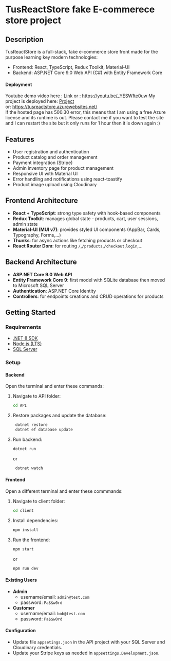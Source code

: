 # TusReactStore fake E-commerece store project

## Description

TusReactStore is a full-stack, fake e-commerce store front made for the purpose learning key modern technologies:
- Frontend: React, TypeScript, Redux Toolkit, Material-UI
- Backend: ASP.NET Core 9.0 Web API (C#) with Entity Framework Core

#### Deployment
 Youtube demo video here : [Link](https://youtu.be/_YESWfte0uw)
 or : https://youtu.be/_YESWfte0uw
 My project is deployed here: [Project](https://tusreactstore.azurewebsites.net/)  
 or: https://tusreactstore.azurewebsites.net/  
 If the hosted page has 500.30 error, this means that I am using a free Azure license and its runtime is out. Please contact me if you want to test the site and I can restart the site but it only runs for 1 hour then it is down again :)

## Features
- User registration and authentication
- Product catalog and order management
- Payment integration (Stripe)
- Admin inventory page for product management
- Responsive UI with Material UI
- Error handling and notifications using react-toastify
- Product image upload using Cloudinary

## Frontend Architecture
- **React + TypeScript**: strong type safety with hook-based components
- **Redux Toolkit**: manages global state - products, cart, user sessions, admin state
- **Material-UI (MUI v7)**: provides styled UI components (AppBar, Cards, Typography, Forms,...)
- **Thunks**: for async actions like fetching products or checkout
- **React Router Dom**: for routing `/`,`/products`,`/checkout`,`login`,...

## Backend Architecture
- **ASP.NET Core 9.0 Web API**
- **Entity Framework Core 9**: first model with SQLite database then moved to Microsoft SQL Server
- **Authentication**: ASP.NET Core Identity
- **Controllers**: for endpoints creations and CRUD operations for products

## Getting Started

### Requirements

- [.NET 8 SDK](https://dotnet.microsoft.com/download)
- [Node.js (LTS)](https://nodejs.org/)
- [SQL Server](https://www.microsoft.com/en-us/sql-server/sql-server-downloads)

### Setup

#### Backend

Open the terminal and enter these commands:

1. Navigate to API folder:
    ```sh
    cd API
    ```
2. Restore packages and update the database:
   ```sh
    dotnet restore
    dotnet ef database update
    ```
3. Run backend:
    ```sh
    dotnet run
    ```
   or
   ```sh
    dotnet watch
    ```

#### Frontend

Open a different terminal and enter these commmands:

1. Navigate to client folder:
   ```sh
   cd client
   ```
2. Install dependencies:
   ```sh
   npm install
   ```
3. Run the frontend:
   ```sh
   npm start
   ```
   or  
   ```sh
   npm run dev
   ```
#### Existing Users
- **Admin**
    - username/email: `admin@test.com`
    - password: `Pa$$w0rd`
- **Customer**
    - username/email: `bob@test.com`
    - password: `Pa$$w0rd`

#### Configuration

- Update file `appsetings.json` in the API project with your SQL Server and Cloudinary credentials.
- Update your Stripe keys as needed in `appsettings.Development.json`.  


